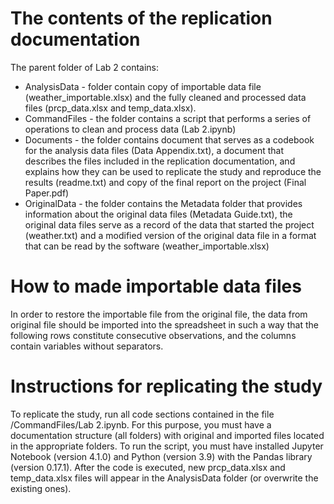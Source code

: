 # The contents of the replication documentation
The parent folder of Lab 2 contains:
- AnalysisData - folder contain copy of importable data file (weather_importable.xlsx) and the fully cleaned and processed data files (prcp_data.xlsx and temp_data.xlsx).
- CommandFiles - the folder contains a script that performs a series of operations to clean and process data (Lab 2.ipynb)
- Documents - the folder contains document that serves as a codebook for the analysis data files (Data Appendix.txt), a document that describes the files included in the replication documentation, and explains how they can be used to replicate the study and reproduce the results (readme.txt) and copy of the final report on the project (Final Paper.pdf)
- OriginalData - the folder contains the Metadata folder that provides information about the original data files (Metadata Guide.txt), the original data files serve as a record of the data that started the project (weather.txt) and a modified version of the original data file in a format that can be read by the software (weather_importable.xlsx)

# How to made importable data files
In order to restore the importable file from the original file, the data from original file should be imported into the spreadsheet in such a way that the following rows constitute consecutive observations, and the columns contain variables without separators.

# Instructions for replicating the study
To replicate the study, run all code sections contained in the file /CommandFiles/Lab 2.ipynb. For this purpose, you must have a documentation structure (all folders) with original and imported files located in the appropriate folders. To run the script, you must have installed Jupyter Notebook (version 4.1.0) and Python (version 3.9) with the Pandas library (version 0.17.1). After the code is executed, new prcp_data.xlsx and temp_data.xlsx files will appear in the AnalysisData folder (or overwrite the existing ones).
